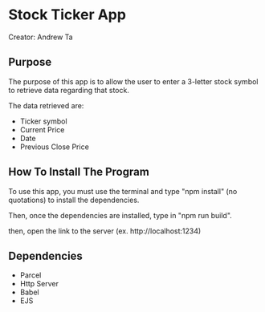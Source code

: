 # Stock Ticker App
Creator: Andrew Ta
## Purpose

The purpose of this app is to allow the user to enter a 3-letter stock symbol to retrieve data regarding that stock.

The data retrieved are:
- Ticker symbol
- Current Price
- Date
- Previous Close Price

## How To Install The Program

To use this app, you must use the terminal and type "npm install" (no quotations) to install the dependencies.

Then, once the dependencies are installed, type in "npm run build".

then, open the link to the server (ex. http://localhost:1234)

## Dependencies

- Parcel
- Http Server
- Babel
- EJS


